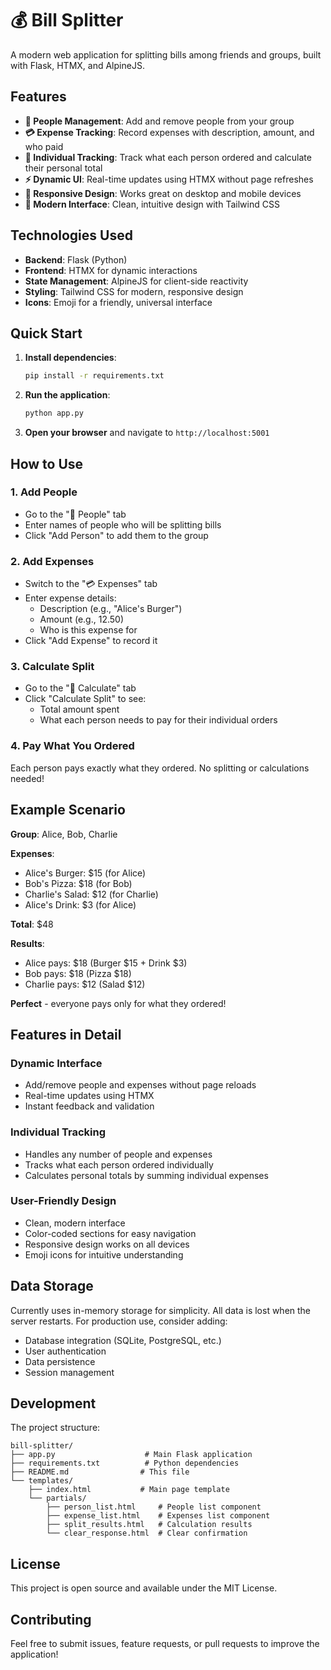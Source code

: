# 💰 Bill Splitter

A modern web application for splitting bills among friends and groups, built with Flask, HTMX, and AlpineJS.

## Features

- **👥 People Management**: Add and remove people from your group
- **💳 Expense Tracking**: Record expenses with description, amount, and who paid
- **🧮 Individual Tracking**: Track what each person ordered and calculate their personal total
- **⚡ Dynamic UI**: Real-time updates using HTMX without page refreshes
- **📱 Responsive Design**: Works great on desktop and mobile devices
- **🎨 Modern Interface**: Clean, intuitive design with Tailwind CSS

## Technologies Used

- **Backend**: Flask (Python)
- **Frontend**: HTMX for dynamic interactions
- **State Management**: AlpineJS for client-side reactivity
- **Styling**: Tailwind CSS for modern, responsive design
- **Icons**: Emoji for a friendly, universal interface

## Quick Start

1. **Install dependencies**:

   ```bash
   pip install -r requirements.txt
   ```

2. **Run the application**:

   ```bash
   python app.py
   ```

3. **Open your browser** and navigate to `http://localhost:5001`

## How to Use

### 1. Add People

- Go to the "👥 People" tab
- Enter names of people who will be splitting bills
- Click "Add Person" to add them to the group

### 2. Add Expenses

- Switch to the "💳 Expenses" tab
- Enter expense details:
  - Description (e.g., "Alice's Burger")
  - Amount (e.g., 12.50)
  - Who is this expense for
- Click "Add Expense" to record it

### 3. Calculate Split

- Go to the "🧮 Calculate" tab
- Click "Calculate Split" to see:
  - Total amount spent
  - What each person needs to pay for their individual orders

### 4. Pay What You Ordered

Each person pays exactly what they ordered. No splitting or calculations needed!

## Example Scenario

**Group**: Alice, Bob, Charlie

**Expenses**:

- Alice's Burger: $15 (for Alice)
- Bob's Pizza: $18 (for Bob)
- Charlie's Salad: $12 (for Charlie)
- Alice's Drink: $3 (for Alice)

**Total**: $48

**Results**:

- Alice pays: $18 (Burger $15 + Drink $3)
- Bob pays: $18 (Pizza $18)
- Charlie pays: $12 (Salad $12)

**Perfect** - everyone pays only for what they ordered!

## Features in Detail

### Dynamic Interface

- Add/remove people and expenses without page reloads
- Real-time updates using HTMX
- Instant feedback and validation

### Individual Tracking

- Handles any number of people and expenses
- Tracks what each person ordered individually
- Calculates personal totals by summing individual expenses

### User-Friendly Design

- Clean, modern interface
- Color-coded sections for easy navigation
- Responsive design works on all devices
- Emoji icons for intuitive understanding

## Data Storage

Currently uses in-memory storage for simplicity. All data is lost when the server restarts. For production use, consider adding:

- Database integration (SQLite, PostgreSQL, etc.)
- User authentication
- Data persistence
- Session management

## Development

The project structure:

```
bill-splitter/
├── app.py                    # Main Flask application
├── requirements.txt          # Python dependencies
├── README.md                # This file
└── templates/
    ├── index.html           # Main page template
    └── partials/
        ├── person_list.html     # People list component
        ├── expense_list.html    # Expenses list component
        ├── split_results.html   # Calculation results
        └── clear_response.html  # Clear confirmation
```

## License

This project is open source and available under the MIT License.

## Contributing

Feel free to submit issues, feature requests, or pull requests to improve the application!
